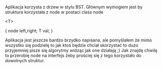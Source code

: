 Aplikacja korzysta z drzew w stylu BST. Głównym wymogiem jest by struktura korzystała z node w postaci
class node

&lt;T&gt;


{
node left,right;
T val;
}

Aplikacja jest jeszcze bardzo brzydko napisana, ale pomyślałem że mimo wszystko się podzielę to jak ktoś będzie chciał skorzystać to dużo przyjemniej pisze się algorytmy widząc jak one działają ;)
Jak znajdę chwilę to przerobię node na interfejs żeby prościej się z tego korzystało do dowolnych struktur.